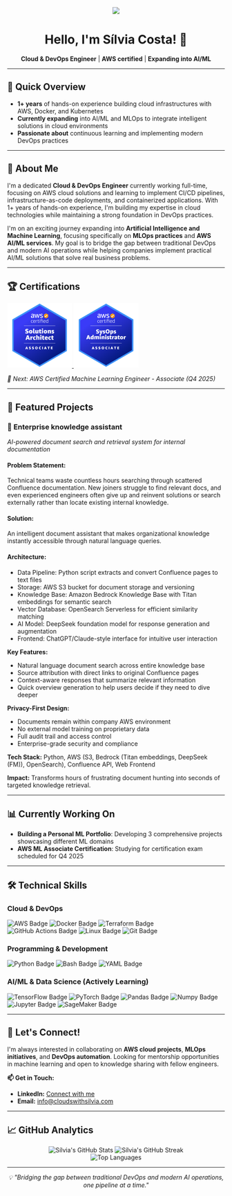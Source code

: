 <div align="center">
  <img src="https://media.giphy.com/media/v1.Y2lkPWVjZjA1ZTQ3b3lhdWRncjN3a3JlMW5yd2JsaGRrZXZqMDRxaGxrcW5kNDN0dnc3ayZlcD12MV9naWZzX3NlYXJjaCZjdD1n/XQfENRbhW7dJBL5OFe/giphy.gif" width="200" />
  <h1>Hello, I'm Sílvia Costa! 👋</h1>
  <p><strong>Cloud & DevOps Engineer</strong> | <strong>AWS certified</strong> | <strong>Expanding into AI/ML</strong></p>
</div>

---

## 🚀 Quick Overview

- **1+ years** of hands-on experience building cloud infrastructures with AWS, Docker, and Kubernetes
- **Currently expanding** into AI/ML and MLOps to integrate intelligent solutions in cloud environments
- **Passionate about** continuous learning and implementing modern DevOps practices

---

## 💼 About Me

I'm a dedicated **Cloud & DevOps Engineer** currently working full-time, focusing on AWS cloud solutions and learning to implement CI/CD pipelines, infrastructure-as-code deployments, and containerized applications. With 1+ years of hands-on experience, I'm building my expertise in cloud technologies while maintaining a strong foundation in DevOps practices.

I'm on an exciting journey expanding into **Artificial Intelligence and Machine Learning**, focusing specifically on **MLOps practices** and **AWS AI/ML services**. My goal is to bridge the gap between traditional DevOps and modern AI operations while helping companies implement practical AI/ML solutions that solve real business problems.

---

## 🏆 Certifications

<div>
    <a href="https://www.credly.com/badges/2d6d97ae-6d2e-4101-970f-fc01ea90ba42/public_url" target="_blank">
        <img src="certifications/aws-certified-solutions-architect-associate.png" alt="AWS Solutions Architect Associate" width="150">
    </a>
    <a href="https://www.credly.com/badges/23756af0-3763-4cab-ba56-44cfd371a242/public_url" target="_blank">
        <img src="certifications/aws-certified-sysops-administrator-associate.png" alt="AWS SysOps Admin Associate" width="150">
    </a>
</div>

*🎯 Next: AWS Certified Machine Learning Engineer - Associate (Q4 2025)*

---

## 🚀 Featured Projects

### 🤖 Enterprise knowledge assistant

*AI-powered document search and retrieval system for internal documentation*

#### Problem Statement: 
Technical teams waste countless hours searching through scattered Confluence documentation. New joiners struggle to find relevant docs, and even experienced engineers often give up and reinvent solutions or search externally rather than locate existing internal knowledge.
  
#### Solution:
An intelligent document assistant that makes organizational knowledge instantly accessible through natural language queries.

#### Architecture:
- Data Pipeline: Python script extracts and convert Confluence pages to text files
- Storage: AWS S3 bucket for document storage and versioning
- Knowledge Base: Amazon Bedrock Knowledge Base with Titan embeddings for semantic search
- Vector Database: OpenSearch Serverless for efficient similarity matching
- AI Model: DeepSeek foundation model for response generation and augmentation
- Frontend: ChatGPT/Claude-style interface for intuitive user interaction

**Key Features:**

- Natural language document search across entire knowledge base
- Source attribution with direct links to original Confluence pages
- Context-aware responses that summarize relevant information
- Quick overview generation to help users decide if they need to dive deeper

**Privacy-First Design:**
- Documents remain within company AWS environment
- No external model training on proprietary data
- Full audit trail and access control
- Enterprise-grade security and compliance

**Tech Stack:** Python, AWS (S3, Bedrock (Titan embeddings, DeepSeek (FM)), OpenSearch), Confluence API, Web Frontend

**Impact:** Transforms hours of frustrating document hunting into seconds of targeted knowledge retrieval.

---

## 📊 Currently Working On

- **Building a Personal ML Portfolio**: Developing 3 comprehensive projects showcasing different ML domains
- **AWS ML Associate Certification**: Studying for certification exam scheduled for Q4 2025

---

## 🛠️ Technical Skills

### Cloud & DevOps
<img src="https://img.shields.io/badge/AWS-%23FF9900.svg?style=for-the-badge&logo=amazon-aws&logoColor=white" alt="AWS Badge"/>
<img src="https://img.shields.io/badge/Docker-%230DB7ED.svg?style=for-the-badge&logo=docker&logoColor=white" alt="Docker Badge"/>
<img src="https://img.shields.io/badge/Terraform-%237B42BC.svg?style=for-the-badge&logo=terraform&logoColor=white" alt="Terraform Badge"/>
<img src="https://img.shields.io/badge/GitHub%20Actions-%23222222.svg?style=for-the-badge&logo=githubactions&logoColor=white" alt="GitHub Actions Badge"/>
<img src="https://img.shields.io/badge/Linux-%23FCC624.svg?style=for-the-badge&logo=linux&logoColor=black" alt="Linux Badge"/>
<img src="https://img.shields.io/badge/Git-%23F05032.svg?style=for-the-badge&logo=git&logoColor=white" alt="Git Badge"/>

### Programming & Development
<img src="https://img.shields.io/badge/Python-%233776AB.svg?style=for-the-badge&logo=python&logoColor=white" alt="Python Badge"/>
<img src="https://img.shields.io/badge/Bash-%234EAA25.svg?style=for-the-badge&logo=gnubash&logoColor=white" alt="Bash Badge"/>
<img src="https://img.shields.io/badge/YAML-%23CB171E.svg?style=for-the-badge&logo=yaml&logoColor=white" alt="YAML Badge"/>

### AI/ML & Data Science (Actively Learning)
<img src="https://img.shields.io/badge/TensorFlow-%23FF6F00.svg?style=for-the-badge&logo=tensorflow&logoColor=white" alt="TensorFlow Badge"/>
<img src="https://img.shields.io/badge/PyTorch-%23EE4C2C.svg?style=for-the-badge&logo=pytorch&logoColor=white" alt="PyTorch Badge"/>
<img src="https://img.shields.io/badge/Pandas-%23150458.svg?style=for-the-badge&logo=pandas&logoColor=white" alt="Pandas Badge"/>
<img src="https://img.shields.io/badge/Numpy-%23013243.svg?style=for-the-badge&logo=numpy&logoColor=white" alt="Numpy Badge"/>
<img src="https://img.shields.io/badge/Jupyter-%23F37626.svg?style=for-the-badge&logo=jupyter&logoColor=white" alt="Jupyter Badge"/>
<img src="https://img.shields.io/badge/SageMaker-%23FF9900.svg?style=for-the-badge&logo=amazonaws&logoColor=white" alt="SageMaker Badge"/>

---

## 🤝 Let's Connect!

I'm always interested in collaborating on **AWS cloud projects**, **MLOps initiatives**, and **DevOps automation**. Looking for mentorship opportunities in machine learning and open to knowledge sharing with fellow engineers.

**📫 Get in Touch:**
- **LinkedIn:** [Connect with me](https://linkedin.com/in/nessvah)
- **Email:** info@cloudswithsilvia.com

---

## 📈 GitHub Analytics

<div align="center">
  <img src="https://github-readme-stats.vercel.app/api?username=Nessvah&show_icons=true&theme=dark&hide_border=true&bg_color=0D1117" alt="Sílvia's GitHub Stats" />
  <img src="https://github-readme-streak-stats.herokuapp.com/?user=Nessvah&theme=dark&hide_border=true&background=0D1117" alt="Sílvia's GitHub Streak" />
</div>

<div align="center">
  <img src="https://github-readme-stats.vercel.app/api/top-langs/?username=Nessvah&layout=compact&theme=dark&hide_border=true&bg_color=0D1117" alt="Top Languages" />
</div>

---

<div align="center">
  <i>💡 "Bridging the gap between traditional DevOps and modern AI operations, one pipeline at a time."</i>
</div>
